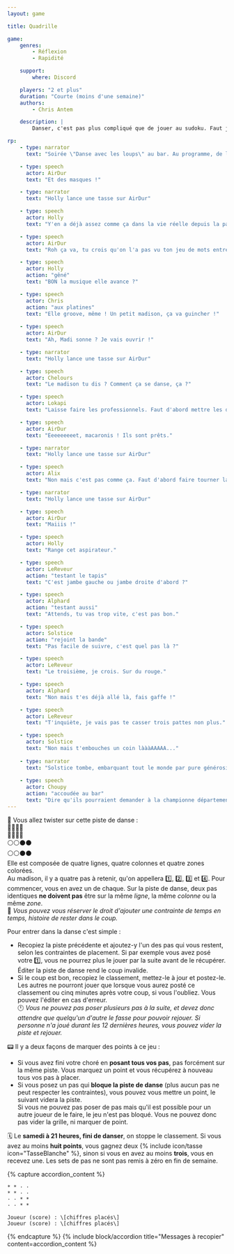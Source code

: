 ```yaml
---
layout: game

title: Quadrille

game:
    genres:
        - Réflexion
        - Rapidité

    support:
        where: Discord

    players: "2 et plus"
    duration: "Courte (moins d'une semaine)"
    authors:
        - Chris Antem

    description: |
        Danser, c'est pas plus compliqué que de jouer au sudoku. Faut juste ne pas s'emmêler les chiffres.

rp:
    - type: narrator
      text: "Soirée \"Danse avec les loups\" au bar. Au programme, de la danse et du poisson"

    - type: speech
      actor: AirDur
      text: "Et des masques !"

    - type: narrator
      text: "Holly lance une tasse sur AirDur"

    - type: speech
      actor: Holly
      text: "Y'en a déjà assez comme ça dans la vie réelle depuis la pandémie, tu veux vraiment faire fuir tout le monde en fait..."

    - type: speech
      actor: AirDur
      text: "Roh ça va, tu crois qu'on l'a pas vu ton jeu de mots entre le loup et le bar ?"

    - type: speech
      actor: Holly
      action: "gêné"
      text: "BON la musique elle avance ?"

    - type: speech
      actor: Chris
      action: "aux platines"
      text: "Elle groove, même ! Un petit madison, ça va guincher !"
      
    - type: speech
      actor: AirDur
      text: "Ah, Madi sonne ? Je vais ouvrir !"

    - type: narrator
      text: "Holly lance une tasse sur AirDur"

    - type: speech
      actor: Chelours
      text: "Le madison tu dis ? Comment ça se danse, ça ?"

    - type: speech
      actor: Lokapi
      text: "Laisse faire les professionnels. Faut d'abord mettre les deux bras en avant, puis sur les épaules, puis la tête..."

    - type: speech
      actor: AirDur
      text: "Eeeeeeeeet, macaronis ! Ils sont prêts."

    - type: narrator
      text: "Holly lance une tasse sur AirDur"

    - type: speech
      actor: Alix
      text: "Non mais c'est pas comme ça. Faut d'abord faire tourner la roue. Selon la couleur et la partie du corps sur laquelle ça tombe..."

    - type: narrator
      text: "Holly lance une tasse sur AirDur"

    - type: speech
      actor: AirDur
      text: "Maiiis !"

    - type: speech
      actor: Holly
      text: "Range cet aspirateur."

    - type: speech
      actor: LeReveur
      action: "testant le tapis"
      text: "C'est jambe gauche ou jambe droite d'abord ?"

    - type: speech
      actor: Alphard
      action: "testant aussi"
      text: "Attends, tu vas trop vite, c'est pas bon."

    - type: speech
      actor: Solstice
      action: "rejoint la bande"
      text: "Pas facile de suivre, c'est quel pas là ?"

    - type: speech
      actor: LeReveur
      text: "Le troisième, je crois. Sur du rouge."

    - type: speech
      actor: Alphard
      text: "Non mais t'es déjà allé là, fais gaffe !"

    - type: speech
      actor: LeReveur
      text: "T'inquiète, je vais pas te casser trois pattes non plus."

    - type: speech
      actor: Solstice
      text: "Non mais t'embouches un coin làààAAAAA..."
      
    - type: narrator
      text: "Solstice tombe, embarquant tout le monde par pure générosité"
      
    - type: speech
      actor: Choupy
      action: "accoudée au bar"
      text: "Dire qu'ils pourraient demander à la championne départementale de Just Dance de Seine-et-Oise pour leur montrer. Tent pis..."
---
```


📔 Vous allez twister sur cette piste de danse :  
🔴🔴🔵🔵  
🔴🔴🔵🔵  
⚪⚪⚫⚫  
⚪⚪⚫⚫  
Elle est composée de quatre lignes, quatre colonnes et quatre zones colorées.  
Au madison, il y a quatre pas à retenir, qu'on appellera 1️⃣, 2️⃣, 3️⃣ et 4️⃣. Pour commencer, vous en avez un de chaque. Sur la piste de danse, deux pas identiques **ne doivent pas** être sur la même *ligne*, la même *colonne* ou la même *zone*.  
🧠 *Vous pouvez vous réserver le droit d'ajouter une contrainte de temps en temps, histoire de rester dans le coup.*

Pour entrer dans la danse c'est simple :
- Recopiez la piste précédente et ajoutez-y l'un des pas qui vous restent, selon les contraintes de placement. Si par exemple vous avez posé votre 1️⃣, vous ne pourrez plus le jouer par la suite avant de le récupérer. Éditer la piste de danse rend le coup invalide.  
- Si le coup est bon, recopiez le classement, mettez-le à jour et postez-le. Les autres ne pourront jouer que lorsque vous aurez posté ce classement ou cinq minutes après votre coup, si vous l'oubliez. Vous pouvez l'éditer en cas d'erreur.  
🕛 *Vous ne pouvez pas poser plusieurs pas à la suite, et devez donc attendre que quelqu'un d'autre le fasse pour pouvoir rejouer. Si personne n'a joué durant les 12 dernières heures, vous pouvez vider la piste et rejouer.*

📟 Il y a deux façons de marquer des points à ce jeu :
- Si vous avez fini votre choré en **posant tous vos pas**, pas forcément sur la même piste. Vous marquez un point et vous récupérez à nouveau tous vos pas à placer.  
- Si vous posez un pas qui **bloque la piste de danse** (plus aucun pas ne peut respecter les contraintes), vous pouvez vous mettre un point, le suivant videra la piste.  
Si vous ne pouvez pas poser de pas mais qu'il est possible pour un autre joueur de le faire, le jeu n'est pas bloqué. Vous ne pouvez donc pas vider la grille, ni marquer de point.

🗓️ Le **samedi à 21 heures, fini de danser**, on stoppe le classement. Si vous avez au moins **huit points**, vous gagnez deux {% include icon/tasse icon="TasseBlanche" %}, sinon si vous en avez au moins **trois**, vous en recevez une. Les sets de pas ne sont pas remis à zéro en fin de semaine.

{% capture accordion_content %}
```
* * · ·
* * · ·
· · * *
· · * *
```
```
Joueur (score) : \[chiffres placés\]
Joueur (score) : \[chiffres placés\]
```
{% endcapture %}
{% include block/accordion title="Messages à recopier" content=accordion_content %}
